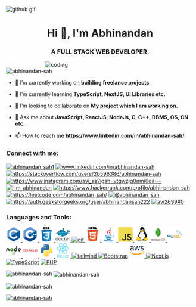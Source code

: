 ![github gif](https://github.com/Abhinandan-Sah/Abhinandan-Sah/assets/118913466/e04acd07-ab6c-4aa3-bcaa-244701fcd99b)

<h1 align="center">Hi 👋, I'm Abhinandan</h1>
<h3 align="center">A FULL STACK WEB DEVELOPER.</h3>

<img align="right" alt="coding" width="400" src="https://user-images.githubusercontent.com/55389276/140866485-8fb1c876-9a8f-4d6a-98dc-08c4981eaf70.gif">

<p align="left"> <img src="https://komarev.com/ghpvc/?username=abhinandan-sah&label=Profile%20views&color=0e75b6&style=flat" alt="abhinandan-sah" /> </p>

- 🔭 I’m currently working on **building freelance projects**

- 🌱 I’m currently learning **TypeScript, NextJS, UI Libraries etc.**

- 👯 I’m looking to collaborate on **My project which I am working on.**

- 💬 Ask me about **JavaScript, ReactJS, NodeJs, C, C++, DBMS, OS, CN etc.**

- 📫 How to reach me **https://www.linkedin.com/in/abhinandan-sah/**

<h3 align="left">Connect with me:</h3>
<p align="left">
<a href="https://twitter.com/abhinandan_sah1" target="_blank"><img align="center" src="https://raw.githubusercontent.com/rahuldkjain/github-profile-readme-generator/master/src/images/icons/Social/twitter.svg" alt="abhinandan_sah1" height="30" width="40" /></a>
<a href="https://www.linkedin.com/in/abhinandan-sah/" target="_blank"><img align="center" src="https://raw.githubusercontent.com/rahuldkjain/github-profile-readme-generator/master/src/images/icons/Social/linked-in-alt.svg" alt="www.linkedin.com/in/abhinandan-sah" height="30" width="40" /></a>
<a href="https://stackoverflow.com/users/20596386/abhinandan-sah" target="_blank"><img align="center" src="https://raw.githubusercontent.com/rahuldkjain/github-profile-readme-generator/master/src/images/icons/Social/stack-overflow.svg" alt="https://stackoverflow.com/users/20596386/abhinandan-sah" height="30" width="40" /></a>
<a href="https://www.instagram.com/avi_as/" target="_blank"><img align="center" src="https://raw.githubusercontent.com/rahuldkjain/github-profile-readme-generator/master/src/images/icons/Social/instagram.svg" alt="https://www.instagram.com/avi_as?igsh=ytqwzjq0nmi0oa==" height="30" width="40" /></a>
<a href="https://www.codechef.com/users/i_m_abhinandan" target="_blank"><img align="center" src="https://cdn.jsdelivr.net/npm/simple-icons@3.1.0/icons/codechef.svg" alt="i_m_abhinandan" height="30" width="40" /></a>
<a href="https://www.hackerrank.com/profile/abhinandan_sah" target="_blank"><img align="center" src="https://raw.githubusercontent.com/rahuldkjain/github-profile-readme-generator/master/src/images/icons/Social/hackerrank.svg" alt="https://www.hackerrank.com/profile/abhinandan_sah" height="30" width="40" /></a>
<a href="https://leetcode.com/abhinandan_sah/" target="_blank"><img align="center" src="https://raw.githubusercontent.com/rahuldkjain/github-profile-readme-generator/master/src/images/icons/Social/leet-code.svg" alt="https://leetcode.com/abhinandan_sah/" height="30" width="40" /></a>
<a href="https://www.hackerearth.com/@abhinandan_sah" target="_blank"><img align="center" src="https://raw.githubusercontent.com/rahuldkjain/github-profile-readme-generator/master/src/images/icons/Social/hackerearth.svg" alt="@abhinandan_sah" height="30" width="40" /></a>
<a href="https://auth.geeksforgeeks.org/user/abhinandansah222" target="_blank"><img align="center" src="https://raw.githubusercontent.com/rahuldkjain/github-profile-readme-generator/master/src/images/icons/Social/geeks-for-geeks.svg" alt="https://auth.geeksforgeeks.org/user/abhinandansah222" height="30" width="40" /></a>
<a href="https://discord.gg/avi2699#0" target="blank"><img align="center" src="https://raw.githubusercontent.com/rahuldkjain/github-profile-readme-generator/master/src/images/icons/Social/discord.svg" alt="avi2699#0" height="30" width="40" /></a>
</p>

<h3 align="left">Languages and Tools:</h3>
<!-- <p align="left"> <a href="https://developer.android.com" target="_blank" rel="noreferrer"> <img src="https://raw.githubusercontent.com/devicons/devicon/master/icons/android/android-original-wordmark.svg" alt="android" width="40" height="40"/> </a> -->  <a href="https://www.cprogramming.com/" target="_blank" rel="noreferrer"> <img src="https://raw.githubusercontent.com/devicons/devicon/master/icons/c/c-original.svg" alt="c" width="40" height="40"/> </a> <a href="https://www.w3schools.com/cpp/" target="_blank" rel="noreferrer"> <img src="https://raw.githubusercontent.com/devicons/devicon/master/icons/cplusplus/cplusplus-original.svg" alt="cplusplus" width="40" height="40"/> </a> <a href="https://www.w3schools.com/css/" target="_blank" rel="noreferrer"> <img src="https://raw.githubusercontent.com/devicons/devicon/master/icons/css3/css3-original-wordmark.svg" alt="css3" width="40" height="40"/> </a> <a href="https://www.docker.com/" target="_blank" rel="noreferrer"> <img src="https://raw.githubusercontent.com/devicons/devicon/master/icons/docker/docker-original-wordmark.svg" alt="docker" width="40" height="40"/> </a> <a href="https://git-scm.com/" target="_blank" rel="noreferrer"> <img src="https://www.vectorlogo.zone/logos/git-scm/git-scm-icon.svg" alt="git" width="40" height="40"/> </a> <a href="https://www.w3.org/html/" target="_blank" rel="noreferrer"> <img src="https://raw.githubusercontent.com/devicons/devicon/master/icons/html5/html5-original-wordmark.svg" alt="html5" width="40" height="40"/> </a> <a href="https://www.java.com" target="_blank" rel="noreferrer"> <img src="https://raw.githubusercontent.com/devicons/devicon/master/icons/java/java-original.svg" alt="java" width="40" height="40"/> </a> <a href="https://developer.mozilla.org/en-US/docs/Web/JavaScript" target="_blank" rel="noreferrer"> <img src="https://raw.githubusercontent.com/devicons/devicon/master/icons/javascript/javascript-original.svg" alt="javascript" width="40" height="40"/> </a> <a href="https://www.linux.org/" target="_blank" rel="noreferrer"> <img src="https://raw.githubusercontent.com/devicons/devicon/master/icons/linux/linux-original.svg" alt="linux" width="40" height="40"/> </a> <a href="https://www.mongodb.com/" target="_blank" rel="noreferrer"> <img src="https://raw.githubusercontent.com/devicons/devicon/master/icons/mongodb/mongodb-original-wordmark.svg" alt="mongodb" width="40" height="40"/> </a> <a href="https://www.mysql.com/" target="_blank" rel="noreferrer"> <img src="https://raw.githubusercontent.com/devicons/devicon/master/icons/mysql/mysql-original-wordmark.svg" alt="mysql" width="40" height="40"/> </a> <a href="https://nodejs.org" target="_blank" rel="noreferrer"> <img src="https://raw.githubusercontent.com/devicons/devicon/master/icons/nodejs/nodejs-original-wordmark.svg" alt="nodejs" width="40" height="40"/> </a> <a href="https://www.oracle.com/" target="_blank" rel="noreferrer"> <img src="https://raw.githubusercontent.com/devicons/devicon/master/icons/oracle/oracle-original.svg" alt="oracle" width="40" height="40"/> </a> <a href="https://www.python.org" target="_blank" rel="noreferrer"> <img src="https://raw.githubusercontent.com/devicons/devicon/master/icons/python/python-original.svg" alt="python" width="40" height="40"/> </a> <a href="https://reactjs.org/" target="_blank" rel="noreferrer"> <img src="https://raw.githubusercontent.com/devicons/devicon/master/icons/react/react-original-wordmark.svg" alt="react" width="40" height="40"/> </a> <a href="https://tailwindcss.com/" target="_blank" rel="noreferrer"> <img src="https://www.vectorlogo.zone/logos/tailwindcss/tailwindcss-icon.svg" alt="tailwind" width="40" height="40"/> </a>
<a href="https://getbootstrap.com/" target="_blank" rel="noreferrer"><img src="https://getbootstrap.com/docs/5.0/assets/brand/bootstrap-logo-shadow.png" alt="Bootstrap" width="40" height="40"/></a>
<a href="https://aws.amazon.com" target="_blank" rel="noreferrer"> <img src="https://raw.githubusercontent.com/devicons/devicon/master/icons/amazonwebservices/amazonwebservices-original-wordmark.svg" alt="aws" width="40" height="40"/> </a><a href="https://nextjs.org/" target="_blank" rel="noreferrer"> <img src="https://www.vectorlogo.zone/logos/nextjs/nextjs-icon.svg" alt="Next.js" width="40" height="40"/></a>
<a href="https://www.typescriptlang.org/" target="_blank" rel="noreferrer"><img src="https://www.vectorlogo.zone/logos/typescriptlang/typescriptlang-icon.svg" alt="TypeScript" width="40" height="40"/></a>
<a href="https://www.php.net/" target="_blank" rel="noreferrer"><img src="https://www.vectorlogo.zone/logos/php/php-icon.svg" alt="PHP" width="40" height="40"/></a>
</p>

<p><img align="left" src="https://github-readme-stats.vercel.app/api/top-langs?username=abhinandan-sah&show_icons=true&locale=en&layout=compact" alt="abhinandan-sah" /></p>

<p>&nbsp;<img align="center" src="https://github-readme-stats.vercel.app/api?username=abhinandan-sah&show_icons=true&locale=en" alt="abhinandan-sah" /></p>

 <p><img align="center" src="https://github-readme-streak-stats.herokuapp.com/?user=abhinandan-sah&" alt="abhinandan-sah" /></p> 

  <p align="left"> <a href="https://github.com/ryo-ma/github-profile-trophy"><img src="https://github-profile-trophy.vercel.app/?username=abhinandan-sah" alt="abhinandan-sah" /></a> </p>

